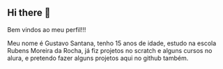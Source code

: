 ## Hi there 👋

Bem vindos ao meu perfil!!!

Meu nome é Gustavo Santana, tenho 15 anos de idade, estudo na escola Rubens Moreira da Rocha, já fiz projetos no scratch e alguns cursos no alura, e pretendo fazer alguns projetos aqui no github também.

